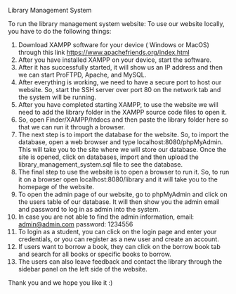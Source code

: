 Library Management System


To run the library management system website:
To use our website locally, you have to do the following things:
1.	Download XAMPP software for your device ( Windows or MacOS) through this link https://www.apachefriends.org/index.html
2.	After you have installed XAMPP on your device, start the software. 
3.	After it has successfully started, it will show us an IP address and then we can start ProFTPD, Apache, and MySQL.
4.	After everything is working, we need to have a secure port to host our website. So, start the SSH server over port 80 on the network tab and the system will be running.
5.	After you have completed starting XAMPP, to use the website we will need to add the library folder in the XAMPP source code files to open it.
6.	So, open Finder/XAMPP/htdocs and then paste the library folder here so that we can run it through a browser.
7.	The next step is to import the database for the website. So, to import the database, open a web browser and type localhost:8080/phpMyAdmin. This will take you to the site where we will store our database. Once the site is opened, click on databases, import and then upload the library_management_system.sql file to see the database.  
8.	The final step to use the website is to open a browser to run it. So, to run it on a browser open localhost:8080/library and it will take you to the homepage of the website. 
9.	To open the admin page of our website, go to phpMyAdmin and click on the users table of our database. It will then show you the admin email and password to log in as admin into the system. 
10.	In case you are not able to find the admin information,
 email: admin@admin.com 
 password: 1234556
11.	To login as a student, you can click on the login page and enter your credentials, or you can register as a new user and create an account.
12.	If users want to borrow a book, they can click on the borrow book tab and search for all books or specific books to borrow.
13.	The users can also leave feedback and contact the library through the sidebar panel on the left side of the website.

Thank you and we hope you like it :)
